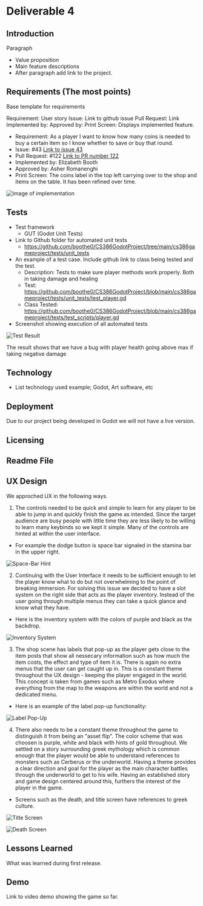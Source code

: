 # Deliverable 4

## Introduction
Paragraph
- Value proposition
- Main feature descriptions
- After paragraph add link to the project.

## Requirements (The most points)
Base template for requirements

Requirement: User story
Issue: Link to github issue
Pull Request: Link
Implemented by:
Approved by:
Print Screen: Displays implemented feature.

- Requirement: As a player I want to know how many coins is needed to buy a certain
item so I know whether to save or buy that round.
- Issue: #43 [Link to issue 43](https://github.com/boothe0/CS386GodotProject/issues/43)
- Pull Request: #122 [Link to PR number 122](https://github.com/boothe0/CS386GodotProject/pull/122)
- Implemented by: Elizabeth Booth
- Approved by: Asher Romanenghi
- Print Screen: The coins label in the top left carrying over to the shop and items on the table. It has 
been refined over time.

![Image of implementation](https://i.imgur.com/NDVecax.png) 

## Tests
- Test framework 
    - GUT (Godot Unit Tests)
- Link to Github folder for automated unit tests
    - https://github.com/boothe0/CS386GodotProject/tree/main/cs386gameproject/tests/unit_tests
- An example of a test case. Include github link to class being tested and the test.
    - Description: Tests to make sure player methods work properly. Both in taking damage and healing
    - Test: https://github.com/boothe0/CS386GodotProject/blob/main/cs386gameproject/tests/unit_tests/test_player.gd
    - Class Tested: https://github.com/boothe0/CS386GodotProject/blob/main/cs386gameproject/tests/test_scripts/player.gd
- Screenshot showing execution of all automated tests

![Test Result](https://i.imgur.com/MWdkiGb.png)

The result shows that we have a bug with player health going above max if taking negative damage



## Technology
- List technology used example; Godot, Art software, etc

## Deployment
Due to our project being developed in Godot we will not have a live version.

## Licensing

## Readme File

## UX Design
We approched UX in the following ways.

1. The controls needed to be quick and simple to learn for any player to be able to jump in and quickly finish the game as intended. Since the target audience are
busy people with little time they are less likely to be willing to learn many keybinds so we kept it simple. Many of the controls are hinted at within the user interface.
- For example the dodge button is space bar signaled in the stamina bar in the upper right. 

![Space-Bar Hint](https://i.imgur.com/cFzsltR.png)

2. Continuing with the User Interface it needs to be sufficient enough to let the player know what to do but not overwhelming to the point of breaking immersion. For solving this issue
we decided to have a slot system on the right side that acts as the player inventory. Instead of the user going through multiple menus they can take a quick glance and know what they have.
- Here is the inventory system with the colors of purple and black as the backdrop.

![Inventory System](https://i.imgur.com/fw0Ssq0.png)

3. The shop scene has labels that pop-up as the player gets close to the item posts that show all nessecary information such as how much the item costs, the effect and type of item it is. There is again no extra menus
that the user can get caught up in. This is a constant theme throughout the UX design - keeping the player engaged in the world. This concept is taken from games such as Metro Exodus where everything from the map
to the weapons are within the world and not a dedicated menu. 
- Here is an example of the label pop-up functionality:

![Label Pop-Up](https://i.imgur.com/eu0HehF.png)

4. There also needs to be a constant theme throughout the game to distinguish it from being an "asset flip". The color scheme that was choosen is purple, white and black with hints of gold throughout. We settled 
on a story surrounding greek mythology which is common enough that the player would be able to understand references to monsters such as Cerberus or the underworld. Having a theme provides a clear direction and goal
for the player as the main character battles through the underworld to get to his wife. Having an established story and game design centered around this, furthers the interest of the player in the game. 
- Screens such as the death, and title screen have references to greek culture.

![Title Screen](https://i.imgur.com/XPywUzT.png)

![Death Screen](https://i.imgur.com/WZThyJs.png)

## Lessons Learned
What was learned during first release.

## Demo
Link to video demo showing the game so far.
